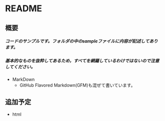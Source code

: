 ﻿# README
## 概要
##### コードのサンプルです。フォルダの中のsampleファイルに内容が記述してあります。
##### 基本的なものを抜粋してあるため，すべてを網羅しているわけではないので注意してください。
- MarkDown
	- GitHub Flavored Markdown(GFM)も混ぜて書いています。

## 追加予定
- html
